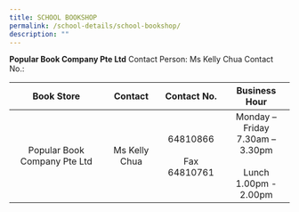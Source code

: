```yaml
---
title: SCHOOL BOOKSHOP
permalink: /school-details/school-bookshop/
description: ""
---
```

**Popular Book Company Pte Ltd**
Contact Person: Ms Kelly Chua
Contact No.:

|          Book Store          |    Contact    |        Contact No.       |                            Business Hour                           |
|:----------------:|:-------------:|:--------:|:---------:|
| Popular Book Company Pte Ltd | Ms Kelly Chua | 64810866<br><br>Fax 64810761 | Monday – Friday<br>7.30am – 3.30pm<br><br>Lunch<br>1.00pm - 2.00pm |